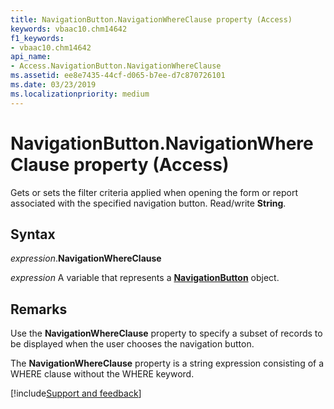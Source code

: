 ```yaml
---
title: NavigationButton.NavigationWhereClause property (Access)
keywords: vbaac10.chm14642
f1_keywords:
- vbaac10.chm14642
api_name:
- Access.NavigationButton.NavigationWhereClause
ms.assetid: ee8e7435-44cf-d065-b7ee-d7c870726101
ms.date: 03/23/2019
ms.localizationpriority: medium
---
```



# NavigationButton.NavigationWhereClause property (Access)

Gets or sets the filter criteria applied when opening the form or report associated with the specified navigation button. Read/write **String**.


## Syntax

_expression_.**NavigationWhereClause**

_expression_ A variable that represents a **[NavigationButton](Access.NavigationButton.md)** object.


## Remarks

Use the **NavigationWhereClause** property to specify a subset of records to be displayed when the user chooses the navigation button.

The **NavigationWhereClause** property is a string expression consisting of a WHERE clause without the WHERE keyword.



[!include[Support and feedback](~/includes/feedback-boilerplate.md)]